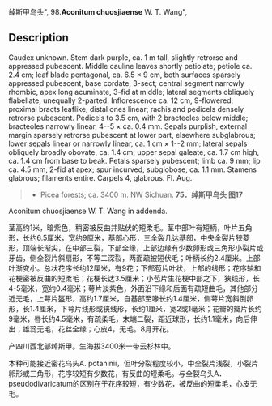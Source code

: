 绰斯甲乌头",
98.**Aconitum chuosjiaense** W. T. Wang",

## Description
Caudex unknown. Stem dark purple, ca. 1 m tall, slightly retrorse and appressed pubescent. Middle cauline leaves shortly petiolate; petiole ca. 2.4 cm; leaf blade pentagonal, ca. 6.5 × 9 cm, both surfaces sparsely appressed pubescent, base cordate, 3-sect; central segment narrowly rhombic, apex long acuminate, 3-fid at middle; lateral segments obliquely flabellate, unequally 2-parted. Inflorescence ca. 12 cm, 9-flowered; proximal bracts leaflike, distal ones linear; rachis and pedicels densely retrorse pubescent. Pedicels to 3.5 cm, with 2 bracteoles below middle; bracteoles narrowly linear, 4--5 × ca. 0.4 mm. Sepals purplish, external margin sparsely retrorse pubescent at lower part, elsewhere subglabrous; lower sepals linear or narrowly linear, ca. 1 cm × 1--2 mm; lateral sepals obliquely broadly obovate, ca. 1.4 cm; upper sepal galeate, ca. 1.7 cm high, ca. 1.4 cm from base to beak. Petals sparsely pubescent; limb ca. 9 mm; lip ca. 4.5 mm, 2-fid at apex; spur incurved, subglobose, ca. 1.1 mm. Stamens glabrous; filaments entire. Carpels 4, glabrous. Fl. Aug.

> * Picea forests; ca. 3400 m. NW Sichuan.
**75．绰斯甲乌头 图17**

Aconitum chuosjiaense W. T. Wang in addenda.

茎高约1米，暗紫色，稍密被反曲并贴伏的短柔毛。茎中部叶有短柄，叶片五角形，长约6.5厘米，宽约9厘米，基部心形，三全裂几达基部，中央全裂片狭菱形，顶端长渐尖，在中部三裂，下部全缘，上部边缘有少数卵形或三角形小裂片或牙齿，侧全裂片斜扇形，不等二深裂，两面疏被短伏毛；叶柄长约2.4厘米。上部叶渐变小。总状花序长约12厘米，有9花；下部苞片叶状，上部的线形；花序轴和花梗密被反曲的短柔毛；花梗长达3.5厘米；小苞片生花梗中部之下，狭线形，长4-5毫米，宽约0.4毫米；萼片淡紫色，外面沿下缘和后面有疏短曲毛，其他部分近无毛，上萼片盔形，高约1.7厘米，自基部至喙长约1.4厘米，侧萼片宽斜倒卵形，长1.4厘米，下萼片线形或狭线形，长约1厘米，宽2或1毫米；花瓣的瓣片长约9毫米，唇长约4.5毫米，有疏柔毛，末端二裂，距近球形，长约1.1毫米，向后伸出；雄蕊无毛，花丝全缘；心皮4，无毛。8月开花。

产四川西北部绰斯甲。生海拔3400米一带云杉林中。

本种可能接近密花乌头A. potaninii，但叶分裂程度较小，中全裂片浅裂，小裂片卵形或三角形，花序较短有少数花，有反曲的短柔毛。与全裂乌头A．pseudodivaricatum的区别在于花序较短，有少数花，被反曲的短柔毛，心皮无毛。
